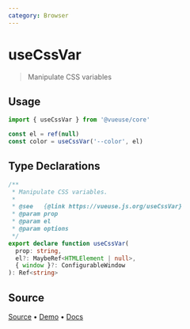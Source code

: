```yaml
---
category: Browser
---
```


# useCssVar

> Manipulate CSS variables

## Usage

```js
import { useCssVar } from '@vueuse/core'

const el = ref(null)
const color = useCssVar('--color', el)
```


<!--FOOTER_STARTS-->
## Type Declarations

```typescript
/**
 * Manipulate CSS variables.
 *
 * @see   {@link https://vueuse.js.org/useCssVar}
 * @param prop
 * @param el
 * @param options
 */
export declare function useCssVar(
  prop: string,
  el?: MaybeRef<HTMLElement | null>,
  { window }?: ConfigurableWindow
): Ref<string>
```

## Source

[Source](https://github.com/vueuse/vueuse/blob/master/packages/core/useCssVar/index.ts) • [Demo](https://github.com/vueuse/vueuse/blob/master/packages/core/useCssVar/demo.vue) • [Docs](https://github.com/vueuse/vueuse/blob/master/packages/core/useCssVar/index.md)


<!--FOOTER_ENDS-->